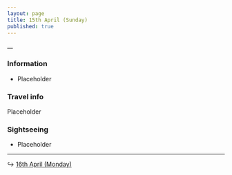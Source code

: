 ```yaml
---
layout: page
title: 15th April (Sunday)
published: true
---
```

__

### Information

- Placeholder

### Travel info

Placeholder

### Sightseeing

- Placeholder

<hr>

↪ [16th April (Monday)](/days/week3/apr)
